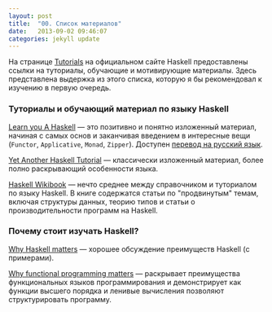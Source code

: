 ```yaml
---
layout: post
title:  "00. Список материалов"
date:   2013-09-02 09:46:07
categories: jekyll update
---
```


На странице [Tutorials][haskell-tutorials] на официальном сайте Haskell предоставлены ссылки на
туториалы, обучающие и мотивирующие материалы. Здесь представлена выдержка из этого списка, которую я
бы рекомендовал к изучению в первую очередь.

### Туториалы и обучающий материал по языку Haskell

[Learn you A Haskell][LYAH] — это позитивно и понятно изложенный материал, начиная с самых основ и заканчивая
введением в интересные вещи (`Functor`, `Applicative`, `Monad`, `Zipper`). Доступен [перевод на русский язык][LYAH-ru].

[Yet Another Haskell Tutorial][YAHT] — классически изложенный материал, более полно раскрывающий особенности языка.

[Haskell Wikibook][haskell-wikibook] — нечто среднее между справочником и туториалом по языку Haskell.
В книге содержатся статьи по "продвинутым" темам, включая структуры данных, теорию типов и статьи о производительности
программ на Haskell.

[LYAH]:              http://learnyouahaskell.com/
[LYAH-ru]:           http://learnhaskellforgood.narod.ru/learnyouahaskell.com/index.html
[YAHT]:              http://en.wikibooks.org/wiki/Haskell/YAHT
[haskell-wikibook]:  http://en.wikibooks.org/wiki/Haskell
[haskell-tutorials]: http://www.haskell.org/haskellwiki/Tutorials

### Почему стоит изучать Haskell?

[Why Haskell matters][haskell-matters] — хорошее обсуждение преимуществ Haskell (с примерами).

[Why functional programming matters][fp-matters] — раскрывает преимущества функциональных языков программирования и
демонстрирует как функции высшего порядка и ленивые вычисления позволяют структурировать программу.

[haskell-matters]:  http://www.haskell.org/haskellwiki/Why_Haskell_matters
[fp-matters]:       http://www.cse.chalmers.se/~rjmh/Papers/whyfp.html

